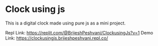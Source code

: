 ﻿# Clock using js
 This is a digital clock made using pure js as a mini project.
 
 Repl Link: https://replit.com/@BrijeshPeshvani/ClockusingJs?v=1
 Demo Link: https://clockusingjs.brijeshpeshvani.repl.co/ 
